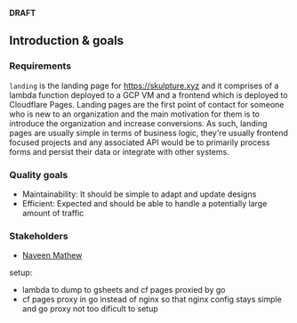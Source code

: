 **DRAFT**

## Introduction & goals
### Requirements
`landing` is the landing page for https://skulpture.xyz and it comprises of a lambda function deployed to a GCP VM and a frontend which is deployed to Cloudflare Pages. Landing pages are the first point of contact for someone who is new to an organization and the main motivation for them is to introduce the organization and increase conversions. As such, landing pages are usually simple in terms of business logic, they're usually frontend focused projects and any associated API would be to primarily process forms and persist their data or integrate with other systems.

### Quality goals
- Maintainability: It should be simple to adapt and update designs
- Efficient: Expected and should be able to handle a potentially large amount of traffic

### Stakeholders
- [Naveen Mathew](mailto:naveen@skulpture.xyz)

setup:
- lambda to dump to gsheets and cf pages proxied by go
- cf pages proxy in go instead of nginx so that nginx config stays simple and go proxy not too dificult to setup
